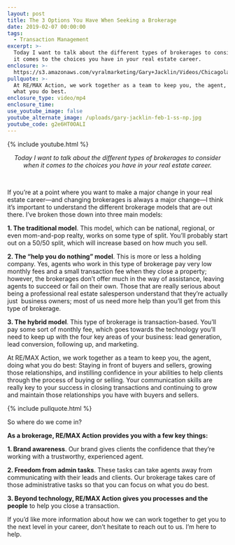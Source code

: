 ```yaml
---
layout: post
title: The 3 Options You Have When Seeking a Brokerage
date: 2019-02-07 00:00:00
tags:
  - Transaction Management
excerpt: >-
  Today I want to talk about the different types of brokerages to consider when
  it comes to the choices you have in your real estate career.
enclosure: >-
  https://s3.amazonaws.com/vyralmarketing/Gary+Jacklin/Videos/Chicagoland+Real+Estate+-+The+3+Options+You+Have+When+Seeking+a+Brokerage.mp4
pullquote: >-
  At RE/MAX Action, we work together as a team to keep you, the agent, doing
  what you do best.
enclosure_type: video/mp4
enclosure_time:
use_youtube_image: false
youtube_alternate_image: /uploads/gary-jacklin-feb-1-ss-np.jpg
youtube_code: g2e6HT0OALI
---
```


{% include youtube.html %}

<center><em>Today I want to talk about the different types of brokerages to consider when it comes to the choices you have in your real estate career.</em></center>

&nbsp;

If you’re at a point where you want to make a major change in your real estate career—and changing brokerages is always a major change—I think it’s important to understand the different brokerage models that are out there. I’ve broken those down into three main models:

**1. The traditional model**. This model, which can be national, regional, or even mom-and-pop realty, works on some type of split. You’ll probably start out on a 50/50 split, which will increase based on how much you sell.

**2. The “help you do nothing” model**. This is more or less a holding company. Yes, agents who work in this type of brokerage pay very low monthly fees and a small transaction fee when they close a property; however, the brokerages don’t offer much in the way of assistance, leaving agents to succeed or fail on their own. Those that are really serious about being a professional real estate salesperson understand that they’re actually just &nbsp;business owners; most of us need more help than you’ll get from this type of brokerage.

**3. The hybrid model**. This type of brokerage is transaction-based. You’ll pay some sort of monthly fee, which goes towards the technology you’ll need to keep up with the four key areas of your business: lead generation, lead conversion, following up, and marketing.

At RE/MAX Action, we work together as a team to keep you, the agent, doing what you do best: Staying in front of buyers and sellers, growing those relationships, and instilling confidence in your abilities to help clients through the process of buying or selling. Your communication skills are really key to your success in closing transactions and continuing to grow and maintain those relationships you have with buyers and sellers.

{% include pullquote.html %}

So where do we come in?

**As a brokerage, RE/MAX Action provides you with a few key things:**

**1. Brand awareness**. Our brand gives clients the confidence that they’re working with a trustworthy, experienced agent.

**2. Freedom from admin tasks**. These tasks can take agents away from communicating with their leads and clients. Our brokerage takes care of those administrative tasks so that you can focus on what you do best.

**3. Beyond technology, RE/MAX Action gives you processes and the people** to help you close a transaction.

If you’d like more information about how we can work together to get you to the next level in your career, don’t hesitate to reach out to us. I’m here to help.